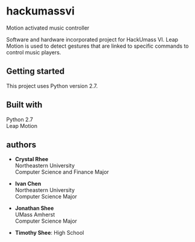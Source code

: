 # hackumassvi
Motion activated music controller

Software and hardware incorporated project for HackUmass VI. Leap Motion is used to detect gestures that are linked to specific commands to control music players.

## Getting started

This project uses Python version 2.7.

## Built with
  Python 2.7  
  Leap Motion  

## authors
- **Crystal Rhee**  
  Northeastern University  
  Computer Science and Finance Major  

- **Ivan Chen**  
  Northeastern University  
  Computer Science Major  

- **Jonathan Shee**  
  UMass Amherst  
  Computer Science Major  

- **Timothy Shee**:
  High School  